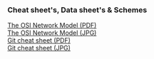 ### Cheat sheet's, Data sheet's & Schemes

[The OSI Network Model (PDF)](https://github.com/RabbitBinary/datasheets-and-schemes/blob/master/files/The_OSI_Network_Model.pdf)<br>
[The OSI Network Model (JPG)](https://github.com/RabbitBinary/datasheets-and-schemes/blob/master/files/The_OSI_Network_Model.jpg)<br>
[Git cheat sheet (PDF)](https://github.com/RabbitBinary/datasheets-and-schemes/blob/master/files/Git_cheat_sheet.pdf)<br>
[Git cheat sheet (JPG)](https://github.com/RabbitBinary/datasheets-and-schemes/blob/master/files/Git_cheat_sheet.jpg)<br>

